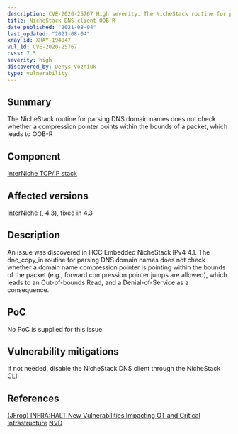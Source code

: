 ```yaml
---
description: CVE-2020-25767 High severity. The NicheStack routine for parsing DNS domain names does not check whether a compression pointer points within the bounds of a packet, which leads to OOB-R
title: NicheStack DNS client OOB-R
date_published: "2021-08-04"
last_updated: "2021-08-04"
xray_id: XRAY-194047
vul_id: CVE-2020-25767
cvss: 7.5
severity: high
discovered_by: Denys Vozniuk
type: vulnerability
---
```

## Summary
The NicheStack routine for parsing DNS domain names does not check whether a compression pointer points within the bounds of a packet, which leads to OOB-R

## Component

[InterNiche TCP/IP stack](https://www.hcc-embedded.com/products/networking/tcpip-applications)

## Affected versions

InterNiche (, 4.3), fixed in 4.3

## Description

An issue was discovered in HCC Embedded NicheStack IPv4 4.1. The dnc_copy_in routine for parsing DNS domain names does not check whether a domain name compression pointer is pointing within the bounds of the packet (e.g., forward compression pointer jumps are allowed), which leads to an Out-of-bounds Read, and a Denial-of-Service as a consequence.

## PoC

No PoC is supplied for this issue

## Vulnerability mitigations

If not needed, disable the NicheStack DNS client through the NicheStack CLI

## References

[(JFrog) INFRA:HALT New Vulnerabilities Impacting OT and Critical Infrastructure](https://jfrog.com/blog/infrahalt-14-new-security-vulnerabilities-found-in-nichestack/)
[NVD](https://nvd.nist.gov/vuln/detail/CVE-2020-25767)